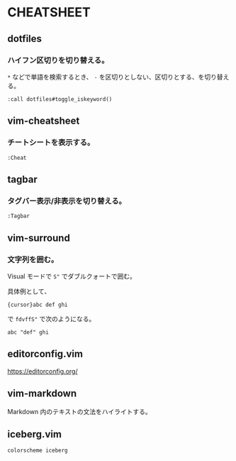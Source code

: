 # CHEATSHEET

## dotfiles

### ハイフン区切りを切り替える。

`*` などで単語を検索するとき、
`-` を区切りとしない、区切りとする、を切り替える。

```vim
:call dotfiles#toggle_iskeyword()
```

## vim-cheatsheet

### チートシートを表示する。

```vim
:Cheat
```

## tagbar

### タグバー表示/非表示を切り替える。

```vim
:Tagbar
```

## vim-surround

### 文字列を囲む。

Visual モードで `S"` でダブルクォートで囲む。

具体例として、

```text
{cursor}abc def ghi
```

で `fdvffS"` で次のようになる。

```text
abc "def" ghi
```

## editorconfig.vim

https://editorconfig.org/

## vim-markdown

Markdown 内のテキストの文法をハイライトする。

## iceberg.vim

```vim
colorscheme iceberg
```

